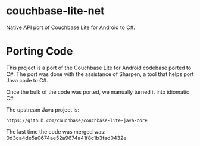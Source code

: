 couchbase-lite-net
==================

Native API port of Couchbase Lite for Android to C#.

Porting Code
============

This project is a port of the Couchbase Lite for Android codebase
ported to C#.  The port was done with the assistance of Sharpen,
a tool that helps port Java code to C#.  

Once the bulk of the code was ported, we manually turned it into
idiomatic C#.

The upstream Java project is:

    https://github.com/couchbase/couchbase-lite-java-core

The last time the code was merged was:
	0d3ca4de5a0674ae52a9674a41f8c1b3fad0432e




